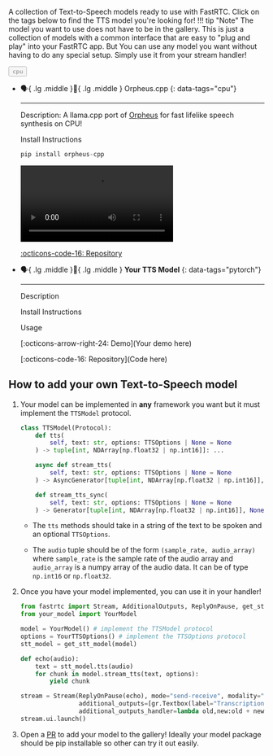 <style>
.tag-button {
    cursor: pointer;
    opacity: 0.5;
    transition: opacity 0.2s ease;
}

.tag-button > code {
    color: var(--supernova);
}

.tag-button.active {
    opacity: 1;
}
</style>

A collection of Text-to-Speech models ready to use with FastRTC. Click on the tags below to find the TTS model you're looking for!
!!! tip "Note"
    The model you want to use does not have to be in the gallery. This is just a collection of models with a common interface that are easy to "plug and play" into your FastRTC app. But You can use any model you want without having to do any special setup. Simply use it from your stream handler!


<div class="tag-buttons">
  <button class="tag-button" data-tag="cpu"><code>cpu</code></button>
</div>

<script>
function filterCards() {
    const activeButtons = document.querySelectorAll('.tag-button.active');
    const selectedTags = Array.from(activeButtons).map(button => button.getAttribute('data-tag'));
    const cards = document.querySelectorAll('.grid.cards > ul > li > p[data-tags]');
    
    cards.forEach(card => {
        const cardTags = card.getAttribute('data-tags').split(',');
        const shouldShow = selectedTags.length === 0 || selectedTags.some(tag => cardTags.includes(tag));
        card.parentElement.style.display = shouldShow ? 'block' : 'none';
    });
}
document.querySelectorAll('.tag-button').forEach(button => {
    button.addEventListener('click', () => {
        button.classList.toggle('active');
        filterCards();
    });
});
</script>


<div class="grid cards" markdown>

-   :speaking_head:{ .lg .middle }:eyes:{ .lg .middle } Orpheus.cpp
{: data-tags="cpu"}

    ---

    Description: 
    A llama.cpp port of [Orpheus](https://github.com/canopyai/Orpheus-TTS/tree/main) for fast lifelike speech synthesis on CPU!

    Install Instructions
    ```python
    pip install orpheus-cpp
    ```

    <video src="https://github.com/user-attachments/assets/54dfffc9-1981-4d12-b4d1-eb68ab27e5ad" controls style="text-align: center"></video>

    
    [:octicons-code-16: Repository]([Orpheus.cpp](https://github.com/freddyaboulton/orpheus-cpp))

-   :speaking_head:{ .lg .middle }:eyes:{ .lg .middle } __Your TTS Model__
{: data-tags="pytorch"}

    ---

    Description

    Install Instructions

    Usage

    [:octicons-arrow-right-24: Demo](Your demo here)
    
    [:octicons-code-16: Repository](Code here)

</div>

## How to add your own Text-to-Speech model

1. Your model can be implemented in **any** framework you want but it must implement the `TTSModel` protocol.

    ```python
    class TTSModel(Protocol):
        def tts(
            self, text: str, options: TTSOptions | None = None
        ) -> tuple[int, NDArray[np.float32 | np.int16]]: ...

        async def stream_tts(
            self, text: str, options: TTSOptions | None = None
        ) -> AsyncGenerator[tuple[int, NDArray[np.float32 | np.int16]], None]: ...

        def stream_tts_sync(
            self, text: str, options: TTSOptions | None = None
        ) -> Generator[tuple[int, NDArray[np.float32 | np.int16]], None, None]: ...
    ```

    * The `tts` methods should take in a string of the text to be spoken and an optional `TTSOptions`.

    * The `audio` tuple should be of the form `(sample_rate, audio_array)` where `sample_rate` is the sample rate of the audio array and `audio_array` is a numpy array of the audio data. It can be of type `np.int16` or `np.float32`.

2. Once you have your model implemented, you can use it in your handler!

    ```python
    from fastrtc import Stream, AdditionalOutputs, ReplyOnPause, get_stt_model
    from your_model import YourModel

    model = YourModel() # implement the TTSModel protocol
    options = YourTTSOptions() # implement the TTSOptions protocol
    stt_model = get_stt_model(model)

    def echo(audio):
        text = stt_model.tts(audio)
        for chunk in model.stream_tts(text, options):
            yield chunk

    stream = Stream(ReplyOnPause(echo), mode="send-receive", modality="audio",
                    additional_outputs=[gr.Textbox(label="Transcription")],
                    additional_outputs_handler=lambda old,new:old + new)
    stream.ui.launch()
    ```

3. Open a [PR](https://github.com/freddyaboulton/fastrtc/edit/main/docs/text_to_speech_gallery.md) to add your model to the gallery! Ideally your model package should be pip installable so other can try it out easily.